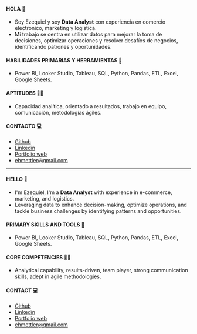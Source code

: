 #### HOLA 👋
* Soy Ezequiel y soy **Data Analyst** con experiencia en comercio electrónico, marketing y logística. 
* Mi trabajo se centra en utilizar datos para mejorar la toma de decisiones, optimizar operaciones y resolver desafíos de negocios, identificando patrones y oportunidades.


#### HABILIDADES PRIMARIAS Y HERRAMIENTAS 🔧 
* Power BI, Looker Studio, Tableau, SQL, Python, Pandas, ETL, Excel, Google Sheets.


#### APTITUDES 👨‍💻
* Capacidad analítica, orientado a resultados, trabajo en equipo, comunicación, metodologías ágiles.


#### CONTACTO 💻
* [Github](https://github.com/Ezemettler?tab=repositories)
* [Linkedin](https://www.linkedin.com/in/ezequiel-mettler/)
* [Portfolio web](https://sites.google.com/view/ezemettler)
* ehmettler@gmail.com

---

#### HELLO 👋
* I'm Ezequiel, I'm a **Data Analyst** with experience in e-commerce, marketing, and logistics. 
* Leveraging data to enhance decision-making, optimize operations, and tackle business challenges by identifying patterns and opportunities.


#### PRIMARY SKILLS AND TOOLS 🔧
* Power BI, Looker Studio, Tableau, SQL, Python, Pandas, ETL, Excel, Google Sheets.


#### CORE COMPETENCIES 👨‍💻
* Analytical capability, results-driven, team player, strong communication skills, adept in agile methodologies.


#### CONTACT 💻
* [Github](https://github.com/Ezemettler?tab=repositories)
* [Linkedin](https://www.linkedin.com/in/ezequiel-mettler/)
* [Portfolio web](https://sites.google.com/view/ezemettler)
* ehmettler@gmail.com
